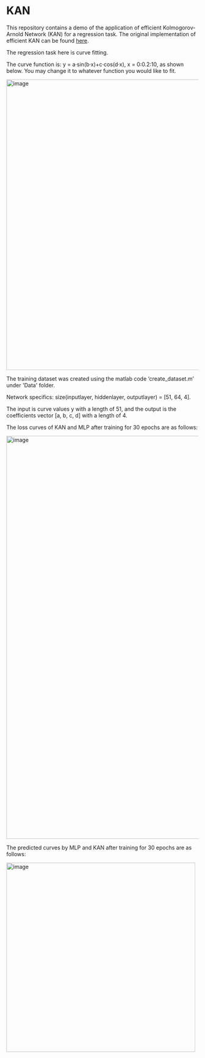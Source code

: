 # KAN
This repository contains a demo of the application of efficient Kolmogorov-Arnold Network (KAN) for a regression task. The original implementation of efficient KAN can be found [here](https://github.com/Blealtan/efficient-kan).

The regression task here is curve fitting.

The curve function is: y = a·sin(b·x)+c·cos(d·x), x = 0:0.2:10, as shown below. You may change it to whatever function you would like to fit.

<img width="760" alt="image" src="https://github.com/JianpanHuang/KAN/assets/43700029/b13faadc-f28c-4ec2-8376-1bda193728a7">

The training dataset was created using the matlab code ‘create_dataset.m’ under 'Data' folder.

Network specifics: size(inputlayer, hiddenlayer, outputlayer) = [51, 64, 4].

The input is curve values y with a length of 51, and the output is the coefficients vector [a, b, c, d] with a length of 4.

The loss curves of KAN and MLP after training for 30 epochs are as follows:

<img width="1054" alt="image" src="https://github.com/JianpanHuang/KAN/assets/43700029/f3d6aa87-5c72-4a2c-a8da-1bd6a83a4bbd">

The predicted curves by MLP and KAN after training for 30 epochs are as follows:

<img width="495" alt="image" src="https://github.com/JianpanHuang/KAN/assets/43700029/2c39d50e-b48a-42e0-91e4-d48db2590109">



